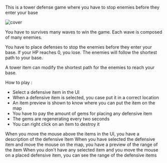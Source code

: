 This is a tower defense game where you have to stop enemies before they enter your base

![cover](https://github.com/YoiseauDesIles/TowerDefense/assets/122680880/e380132b-c5f6-44c1-b93c-9b72837345b7)

You have to survives many waves to win the game.
Each wave is composed of many enemies.

You have to place defenses to stop the enemies before they enter your base.
If your HP reaches 0, you lose.
The enemies will follow the shortest path to your base.

A tower item can modify the shortest path for the enemies to reach your base.

How to play : 
 - Select a defensive item in the UI
 - When a defensive item is selected, you case put it in a correct location
 - An item preview is shown to know where you can put the item on the map
 - You have to pay the amount of gems for placing any defensive item
 - The gems are regenerating every two seconds
 - You can right click on an item to destroy it

When you move the mouse above the items in the UI, you have a description of the defensive Item
When you have selected the defensive item and move the mouse on the map, you have a preview of the range of the item
When you don't have any selected item and you move the mouse on a placed defensive item, you can see the range of the defensive items

